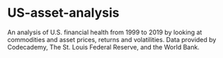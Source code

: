 # US-asset-analysis
An analysis of U.S. financial health from 1999 to 2019 by looking at commodities and asset prices, returns and volatilities. Data provided by Codecademy, The St. Louis Federal Reserve, and the World Bank.
